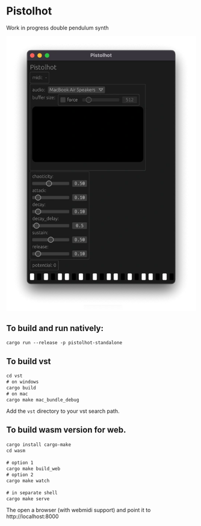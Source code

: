 # Pistolhot

Work in progress double pendulum synth

![screenshot](docs/screenshot.webp)

## To build and run natively:
```
cargo run --release -p pistolhot-standalone
```

## To build vst
```
cd vst
# on windows
cargo build
# on mac
cargo make mac_bundle_debug
```
Add the `vst` directory to your vst search path.

## To build wasm version for web.
```
cargo install cargo-make
cd wasm

# option 1
cargo make build_web
# option 2
cargo make watch

# in separate shell
cargo make serve
```
 
The open a browser (with webmidi support) and point it to http://localhost:8000

